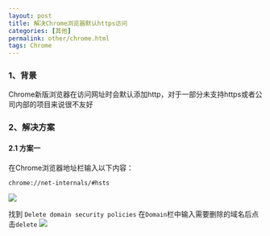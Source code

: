```yaml
---
layout: post
title: 解决Chrome浏览器默认https访问
categories: [其他]
permalink: other/chrome.html
tags: Chrome
---
```



### 1、背景
Chrome新版浏览器在访问网址时会默认添加http，对于一部分未支持https或者公司内部的项目来说很不友好

### 2、解决方案
#### 2.1 方案一
在Chrome浏览器地址栏输入以下内容：
```
chrome://net-internals/#hsts
```

![](/img/chrome-url-address.png)

找到 `Delete domain security policies`
在`Domain`栏中输入需要删除的域名后点击`delete`
![](/img/chrome-delete-domain.png)
